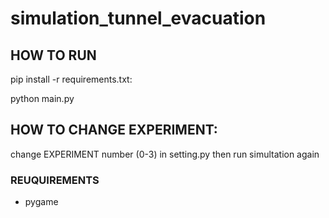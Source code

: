 # simulation_tunnel_evacuation

## HOW TO RUN

pip install -r requirements.txt:

python main.py

## HOW TO CHANGE EXPERIMENT:

change EXPERIMENT number (0-3) in setting.py
then run simultation again

### REUQUIREMENTS

* pygame
